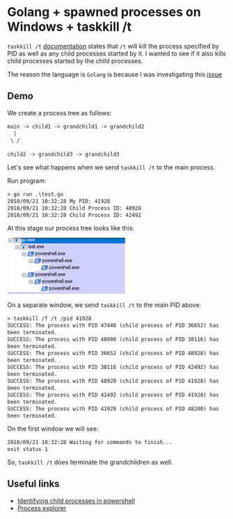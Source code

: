 # Golang + spawned processes on Windows + taskkill /t

`taskkill /t` [documentation](https://docs.microsoft.com/en-us/windows-server/administration/windows-commands/taskkill) states that `/t` will kill
the process specified by PID as well as any child processes started by it.
I wanted to see if it also kills child processes started by the child processes.

The reason the language is `Golang` is because I was investigating this [issue](https://github.com/buildkite/agent/issues/794)

## Demo

We create a process tree as follows:

```
main -> child1 -> grandchild1 -> grandchild2
  |
 \ /

child2 -> grandchild3 -> grandchild3
```


Let's see what happens when we send `taskkill /t` to the main process.

Run program:

```
> go run .\test.go
2018/09/21 10:32:28 My PID: 41928
2018/09/21 10:32:28 Child Process ID: 48928
2018/09/21 10:32:28 Child Process ID: 42492

```

At this stage our process tree looks like this:

![Process tree](process_tree.PNG "Process Tree")



On a separate window, we send `taskkill /t` to the main PID above:

```
> taskkill /f /t /pid 41928
SUCCESS: The process with PID 47448 (child process of PID 36652) has been terminated.
SUCCESS: The process with PID 48000 (child process of PID 30116) has been terminated.
SUCCESS: The process with PID 36652 (child process of PID 48928) has been terminated.
SUCCESS: The process with PID 30116 (child process of PID 42492) has been terminated.
SUCCESS: The process with PID 48928 (child process of PID 41928) has been terminated.
SUCCESS: The process with PID 42492 (child process of PID 41928) has been terminated.
SUCCESS: The process with PID 41928 (child process of PID 48200) has been terminated.
```


On the first window we will see:
```
2018/09/21 10:32:28 Waiting for commands to finish...
exit status 1
```

So, `taskkill /t` does terminate the grandchildren as well.

## Useful links

- [Identifying child processes in powershell](http://www.boldevin.com/?p=89)
- [Process explorer](https://docs.microsoft.com/en-us/sysinternals/downloads/process-explorer)
